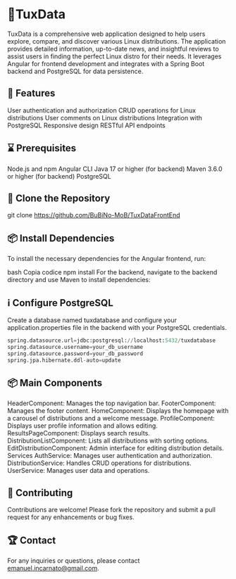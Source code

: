 # 🌟TuxData
TuxData is a comprehensive web application designed to help users explore, compare, and discover various Linux distributions. The application provides detailed information, up-to-date news, and insightful reviews to assist users in finding the perfect Linux distro for their needs. It leverages Angular for frontend development and integrates with a Spring Boot backend and PostgreSQL for data persistence.

## 📄 Features
User authentication and authorization
CRUD operations for Linux distributions
User comments on Linux distributions
Integration with PostgreSQL
Responsive design
RESTful API endpoints

## ⌛ Prerequisites
Node.js and npm
Angular CLI
Java 17 or higher (for backend)
Maven 3.6.0 or higher (for backend)
PostgreSQL


## 📄 Clone the Repository

git clone https://github.com/BuBiNo-MoB/TuxDataFrontEnd


## 📦 Install Dependencies
To install the necessary dependencies for the Angular frontend, run:

bash
Copia codice
npm install
For the backend, navigate to the backend directory and use Maven to install dependencies:


## ℹ️ Configure PostgreSQL
Create a database named tuxdatabase and configure your application.properties file in the backend with your PostgreSQL credentials.

```py
spring.datasource.url=jdbc:postgresql://localhost:5432/tuxdatabase
spring.datasource.username=your_db_username
spring.datasource.password=your_db_password
spring.jpa.hibernate.ddl-auto=update
```


## 📦 Main Components
HeaderComponent: Manages the top navigation bar.
FooterComponent: Manages the footer content.
HomeComponent: Displays the homepage with a carousel of distributions and a welcome message.
ProfileComponent: Displays user profile information and allows editing.
ResultsPageComponent: Displays search results.
DistributionListComponent: Lists all distributions with sorting options.
EditDistributionComponent: Admin interface for editing distribution details.
Services
AuthService: Manages user authentication and authorization.
DistributionService: Handles CRUD operations for distributions.
UserService: Manages user data and operations.


## 🚀 Contributing
Contributions are welcome! Please fork the repository and submit a pull request for any enhancements or bug fixes.

## 🏆 Contact
For any inquiries or questions, please contact emanuel.incarnato@gmail.com.
